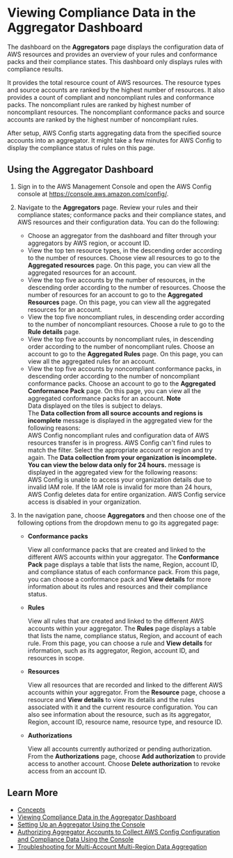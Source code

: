 # Viewing Compliance Data in the Aggregator Dashboard<a name="viewing-the-aggregate-dashboard"></a>

The dashboard on the **Aggregators** page displays the configuration data of AWS resources and provides an overview of your rules and conformance packs and their compliance states\. This dashboard only displays rules with compliance results\.

It provides the total resource count of AWS resources\. The resource types and source accounts are ranked by the highest number of resources\. It also provides a count of compliant and noncompliant rules and conformance packs\. The noncompliant rules are ranked by highest number of noncompliant resources\. The noncompliant conformance packs and source accounts are ranked by the highest number of noncompliant rules\.

After setup, AWS Config starts aggregating data from the specified source accounts into an aggregator\. It might take a few minutes for AWS Config to display the compliance status of rules on this page\.

## Using the Aggregator Dashboard<a name="use-aggregated-view"></a>

1. Sign in to the AWS Management Console and open the AWS Config console at [https://console\.aws\.amazon\.com/config/](https://console.aws.amazon.com/config/)\.

1. Navigate to the **Aggregators** page\. Review your rules and their compliance states; conformance packs and their compliance states, and AWS resources and their configuration data\. You can do the following:
   + Choose an aggregator from the dashboard and filter through your aggregators by AWS region, or account ID\.
   + View the top ten resource types, in the descending order according to the number of resources\. Choose view all resources to go to the **Aggregated resources** page\. On this page, you can view all the aggregated resources for an account\.
   + View the top five accounts by the number of resources, in the descending order according to the number of resources\. Choose the number of resources for an account to go to the **Aggregated Resources** page\. On this page, you can view all the aggregated resources for an account\.
   + View the top five noncompliant rules, in descending order according to the number of noncompliant resources\. Choose a rule to go to the **Rule details** page\.
   + View the top five accounts by noncompliant rules, in descending order according to the number of noncompliant rules\. Choose an account to go to the **Aggregated Rules** page\. On this page, you can view all the aggregated rules for an account\.
   + View the top five accounts by noncompliant conformance packs, in descending order according to the number of noncompliant conformance packs\. Choose an account to go to the **Aggregated Conformance Pack** page\. On this page, you can view all the aggregated conformance packs for an account\.
**Note**  
Data displayed on the tiles is subject to delays\.  
The **Data collection from all source accounts and regions is incomplete** message is displayed in the aggregated view for the following reasons:  
AWS Config noncompliant rules and configuration data of AWS resources transfer is in progress\.
AWS Config can't find rules to match the filter\. Select the appropriate account or region and try again\.
The **Data collection from your organization is incomplete\. You can view the below data only for 24 hours\.** message is displayed in the aggregated view for the following reasons:  
AWS Config is unable to access your organization details due to invalid IAM role\. If the IAM role is invalid for more than 24 hours, AWS Config deletes data for entire organization\.
AWS Config service access is disabled in your organization\.

1. In the navigation pane, choose **Aggregators** and then choose one of the following options from the dropdown menu to go its aggregated page:
   + **Conformance packs**

     View all conformance packs that are created and linked to the different AWS accounts within your aggregator\. The **Conformance Pack** page displays a table that lists the name, Region, account ID, and compliance status of each conformance pack\. From this page, you can choose a conformance pack and **View details** for more information about its rules and resources and their compliance status\.
   + **Rules**

     View all rules that are created and linked to the different AWS accounts within your aggregator\. The **Rules** page displays a table that lists the name, compliance status, Region, and account of each rule\. From this page, you can choose a rule and **View details** for information, such as its aggregator, Region, account ID, and resources in scope\.
   + **Resources**

     View all resources that are recorded and linked to the different AWS accounts within your aggregator\. From the **Resource** page, choose a resource and **View details** to view its details and the rules associated with it and the current resource configuration\. You can also see information about the resource, such as its aggregator, Region, account ID, resource name, resource type, and resource ID\.
   + **Authorizations**

     View all accounts currently authorized or pending authorization\. From the **Authorizations** page, choose **Add authorization** to provide access to another account\. Choose **Delete authorization** to revoke access from an account ID\.

## Learn More<a name="learn-more-setup-console"></a>
+ [Concepts](config-concepts.md)
+ [Viewing Compliance Data in the Aggregator Dashboard](#viewing-the-aggregate-dashboard)
+ [Setting Up an Aggregator Using the Console](setup-aggregator-console.md)
+ [Authorizing Aggregator Accounts to Collect AWS Config Configuration and Compliance Data Using the Console](authorize-aggregator-account-console.md)
+ [Troubleshooting for Multi\-Account Multi\-Region Data Aggregation](aggregate-data-troubleshooting.md)